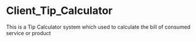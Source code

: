 # Client_Tip_Calculator
 This is a Tip Calculator system which used to calculate the bill of consumed service or product
